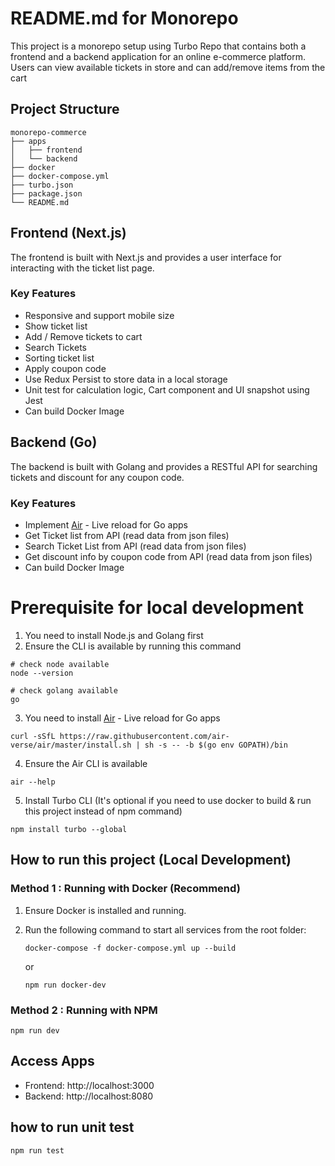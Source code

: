 # README.md for Monorepo

This project is a monorepo setup using Turbo Repo that contains both a frontend and a backend application for an online e-commerce platform. Users can view available tickets in store and can add/remove items from the cart

## Project Structure

```
monorepo-commerce
├── apps
│   ├── frontend
│   └── backend
├── docker
├── docker-compose.yml
├── turbo.json
├── package.json
└── README.md
```

## Frontend (Next.js)

The frontend is built with Next.js and provides a user interface for interacting with the ticket list page.

### Key Features

- Responsive and support mobile size
- Show ticket list
- Add / Remove tickets to cart
- Search Tickets
- Sorting ticket list
- Apply coupon code
- Use Redux Persist to store data in a local storage
- Unit test for calculation logic, Cart component and UI snapshot using Jest
- Can build Docker Image

## Backend (Go)

The backend is built with Golang and provides a RESTful API for searching tickets and discount for any coupon code.

### Key Features

- Implement [Air](https://github.com/air-verse/air) - Live reload for Go apps
- Get Ticket list from API (read data from json files)
- Search Ticket List from API (read data from json files)
- Get discount info by coupon code from API (read data from json files)
- Can build Docker Image

# Prerequisite for local development

1. You need to install Node.js and Golang first
2. Ensure the CLI is available by running this command

```
# check node available
node --version

# check golang available
go
```

3. You need to install [Air](https://github.com/air-verse/air) - Live reload for Go apps

```
curl -sSfL https://raw.githubusercontent.com/air-verse/air/master/install.sh | sh -s -- -b $(go env GOPATH)/bin
```

4. Ensure the Air CLI is available

```
air --help
```

5. Install Turbo CLI (It's optional if you need to use docker to build & run this project instead of npm command)

```
npm install turbo --global
```

## How to run this project (Local Development)

### Method 1 : Running with Docker (Recommend)

1. Ensure Docker is installed and running.
2. Run the following command to start all services from the root folder:

   ```
   docker-compose -f docker-compose.yml up --build
   ```

   or

   ```
   npm run docker-dev
   ```

### Method 2 : Running with NPM

```
npm run dev
```

## Access Apps
- Frontend: http://localhost:3000
- Backend: http://localhost:8080

## how to run unit test

```
npm run test
```
